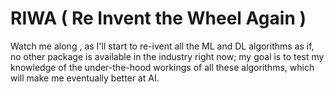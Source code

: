 # RIWA ( Re Invent the Wheel Again ) 

Watch me along , as I'll start to re-ivent all the ML and DL algorithms as if, no other package is available in the industry right now; my goal is to test my knowledge of the under-the-hood workings of all these algorithms, which will make me eventually better at AI. 
